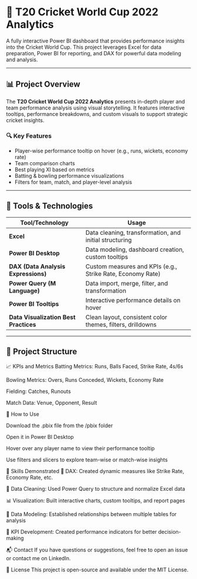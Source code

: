 # 🏏 T20 Cricket World Cup 2022 Analytics 

A fully interactive Power BI dashboard that provides performance insights into the Cricket World Cup. This project leverages Excel for data preparation, Power BI for reporting, and DAX for powerful data modeling and analysis.

---

## 📊 Project Overview

The **T20 Cricket World Cup 2022 Analytics** presents in-depth player and team performance analysis using visual storytelling. It features interactive tooltips, performance breakdowns, and custom visuals to support strategic cricket insights.

### 🔍 Key Features

- Player-wise performance tooltip on hover (e.g., runs, wickets, economy rate)
- Team comparison charts
- Best playing XI based on metrics
- Batting & bowling performance visualizations
- Filters for team, match, and player-level analysis

---

## 🧰 Tools & Technologies

| Tool/Technology| Usage |
|-----------------|--------|
| **Excel**       | Data cleaning, transformation, and initial structuring |
| **Power BI Desktop** | Data modeling, dashboard creation, custom tooltips |
| **DAX (Data Analysis Expressions)** | Custom measures and KPIs (e.g., Strike Rate, Economy Rate) |
| **Power Query (M Language)** | Data import, merge, filter, and transformation |
| **Power BI Tooltips** | Interactive performance details on hover |
| **Data Visualization Best Practices** | Clean layout, consistent color themes, filters, drilldowns |

---

## 📂 Project Structure


📈 KPIs and Metrics
Batting Metrics: Runs, Balls Faced, Strike Rate, 4s/6s

Bowling Metrics: Overs, Runs Conceded, Wickets, Economy Rate

Fielding: Catches, Runouts

Match Data: Venue, Opponent, Result


📌 How to Use

Download the .pbix file from the /pbix folder

Open it in Power BI Desktop

Hover over any player name to view their performance tooltip

Use filters and slicers to explore team-wise or match-wise insights


🧠 Skills Demonstrated
🧮 DAX: Created dynamic measures like Strike Rate, Economy Rate, etc.

🧹 Data Cleaning: Used Power Query to structure and normalize Excel data

📊 Visualization: Built interactive charts, custom tooltips, and report pages

🧩 Data Modeling: Established relationships between multiple tables for analysis

🎯 KPI Development: Created performance indicators for better decision-making


📬 Contact
If you have questions or suggestions, feel free to open an issue or contact me on LinkedIn.


📜 License
This project is open-source and available under the MIT License.
